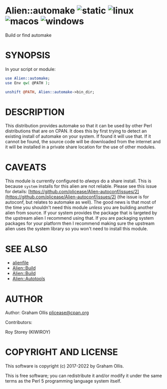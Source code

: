 # Alien::automake ![static](https://github.com/PerlAlien/Alien-automake/workflows/static/badge.svg) ![linux](https://github.com/PerlAlien/Alien-automake/workflows/linux/badge.svg) ![macos](https://github.com/PerlAlien/Alien-automake/workflows/macos/badge.svg) ![windows](https://github.com/PerlAlien/Alien-automake/workflows/windows/badge.svg)

Build or find automake

# SYNOPSIS

In your script or module:

```perl
use Alien::automake;
use Env qw( @PATH );

unshift @PATH, Alien::automake->bin_dir;
```

# DESCRIPTION

This distribution provides automake so that it can be used by other
Perl distributions that are on CPAN.  It does this by first trying to
detect an existing install of automake on your system.  If found it
will use that.  If it cannot be found, the source code will be downloaded
from the internet and it will be installed in a private share location
for the use of other modules.

# CAVEATS

This module is currently configured to _always_ do a share install.  This is because `system` installs for this alien are not reliable.  Please see
this issue for details: [https://github.com/plicease/Alien-autoconf/issues/2](https://github.com/plicease/Alien-autoconf/issues/2) (the issue is for autoconf, but relates to automake as well).  The good
news is that most of the time you shouldn't need this module _unless_ you are building another alien from source.  If your system provides the package
that is targeted by the upstream alien I recommend using that.  If you are packaging system packages for your platform then I recommend making sure the
upstream alien uses the system library so you won't need to install this module.

# SEE ALSO

- [alienfile](https://metacpan.org/pod/alienfile)
- [Alien::Build](https://metacpan.org/pod/Alien::Build)
- [Alien::Build](https://metacpan.org/pod/Alien::Build)
- [Alien::Autotools](https://metacpan.org/pod/Alien::Autotools)

# AUTHOR

Author: Graham Ollis <plicease@cpan.org>

Contributors:

Roy Storey (KIWIROY)

# COPYRIGHT AND LICENSE

This software is copyright (c) 2017-2022 by Graham Ollis.

This is free software; you can redistribute it and/or modify it under
the same terms as the Perl 5 programming language system itself.
